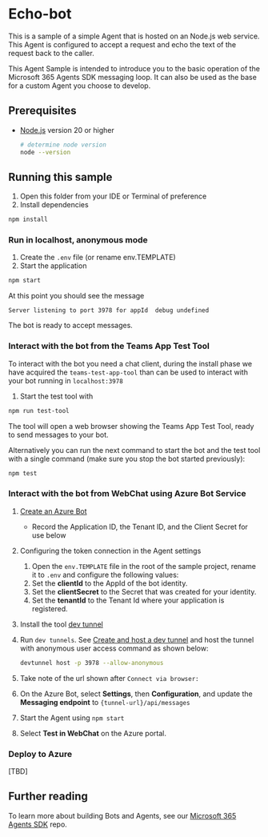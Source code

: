 # Echo-bot

This is a sample of a simple Agent that is hosted on an Node.js web service.  This Agent is configured to accept a request and echo the text of the request back to the caller.

This Agent Sample is intended to introduce you to the basic operation of the Microsoft 365 Agents SDK messaging loop. It can also be used as the base for a custom Agent you choose to develop.

## Prerequisites

- [Node.js](https://nodejs.org) version 20 or higher

    ```bash
    # determine node version
    node --version
    ```


## Running this sample

1. Open this folder from your IDE or Terminal of preference
1. Install dependencies

```bash
npm install
```

### Run in localhost, anonymous mode

1. Create the `.env` file (or rename env.TEMPLATE)
1. Start the application

```bash
npm start
```

At this point you should see the message 

```text
Server listening to port 3978 for appId  debug undefined
```

The bot is ready to accept messages.

### Interact with the bot from the Teams App Test Tool

To interact with the bot you need a chat client, during the install phase we have acquired the `teams-test-app-tool` than can be used to interact with your bot running in `localhost:3978`

1. Start the test tool with 

```bash
npm run test-tool
```

The tool will open a web browser showing the Teams App Test Tool, ready to send messages to your bot.


Alternatively you can run the next command to start the bot and the test tool with a single command (make sure you stop the bot started previously):

```bash
npm test
```

### Interact with the bot from WebChat using Azure Bot Service

1. [Create an Azure Bot](https://aka.ms/AgentsSDK-CreateBot)
   - Record the Application ID, the Tenant ID, and the Client Secret for use below
  
1. Configuring the token connection in the Agent settings
    1. Open the `env.TEMPLATE` file in the root of the sample project, rename it to `.env` and configure the following values:
      1. Set the **clientId** to the AppId of the bot identity.
      2. Set the **clientSecret** to the Secret that was created for your identity.
      3. Set the **tenantId** to the Tenant Id where your application is registered.

1. Install the tool [dev tunnel](https://learn.microsoft.com/en-us/azure/developer/dev-tunnels/get-started?tabs=windows)   
1. Run `dev tunnels`. See [Create and host a dev tunnel](https://learn.microsoft.com/en-us/azure/developer/dev-tunnels/get-started?tabs=windows) and host the tunnel with anonymous user access command as shown below:

   ```bash
   devtunnel host -p 3978 --allow-anonymous
   ```

1. Take note of the url shown after `Connect via browser:`

4. On the Azure Bot, select **Settings**, then **Configuration**, and update the **Messaging endpoint** to `{tunnel-url}/api/messages`

5. Start the Agent using `npm start`

6. Select **Test in WebChat** on the Azure portal.


### Deploy to Azure

[TBD]


## Further reading

To learn more about building Bots and Agents, see our [Microsoft 365 Agents SDK](https://github.com/microsoft/agents) repo.
